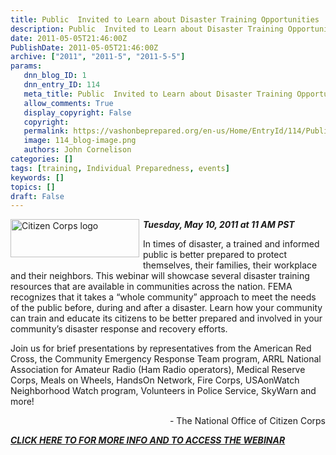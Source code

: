 ```yaml
---
title: Public  Invited to Learn about Disaster Training Opportunities
description: Public  Invited to Learn about Disaster Training Opportunities
date: 2011-05-05T21:46:00Z
PublishDate: 2011-05-05T21:46:00Z
archive: ["2011", "2011-5", "2011-5-5"]
params:
   dnn_blog_ID: 1
   dnn_entry_ID: 114
   meta_title: Public  Invited to Learn about Disaster Training Opportunities
   allow_comments: True
   display_copyright: False
   copyright: 
   permalink: https://vashonbeprepared.org/en-us/Home/EntryId/114/Public-Invited-to-Learn-about-Disaster-Training-Opportunities
   image: 114_blog-image.png
   authors: John Cornelison
categories: []
tags: [training, Individual Preparedness, events]
keywords: []
topics: []
draft: False
---
```


<p><a href="https://www.citizencorps.gov/index.shtm"><img alt="Citizen Corps logo" align="left" width="206" height="61" style="margin: 0px 6px 5px 0px; display: inline; float: left" src="https://www.citizencorps.gov/images/citizencorps.gif" /></a><em><b>Tuesday, May 10, 2011 at 11 AM PST</b></em></p>
<p>In times of disaster, a trained and informed public is better prepared to protect themselves, their families, their workplace and their neighbors. This webinar will showcase several disaster training resources that are available in communities across the nation. FEMA recognizes that it takes a “whole community” approach to meet the needs of the public before, during and after a disaster. Learn how your community can train and educate its citizens to be better prepared and involved in your community’s disaster response and recovery efforts.</p>
<p>Join us for brief presentations by representatives from the American Red Cross, the Community Emergency Response Team program, ARRL National Association for Amateur Radio (Ham Radio operators), Medical Reserve Corps, Meals on Wheels, HandsOn Network, Fire Corps, USAonWatch Neighborhood Watch program, Volunteers in Police Service, SkyWarn and more!</p>
<p align="right">- The National Office of Citizen Corps</p>
<p><em><b><a href="https://www.citizencorps.gov/news/webcasts/publictraining.shtm">CLICK HERE TO FOR MORE INFO AND TO ACCESS THE WEBINAR</a></b></em></p>
